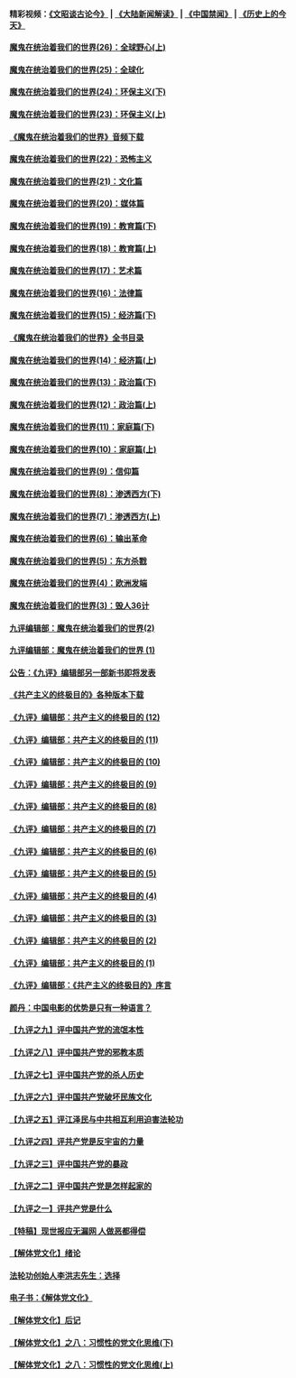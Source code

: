 #### 精彩视频：[《文昭谈古论今》](https://github.com/gfw-breaker/wenzhao/blob/master/README.md?t=12201531) | [《大陆新闻解读》](https://github.com/gfw-breaker/ntdtv-comedy/blob/master/README.md?t=12201531) | [《中国禁闻》](https://github.com/gfw-breaker/ntdtv-news/blob/master/README.md?t=12201531) | [《历史上的今天》](https://github.com/gfw-breaker/today-in-history/blob/master/README.md?t=12201531) 

#### [魔鬼在统治着我们的世界(26)：全球野心(上)](../pages/nsc422/n10900318.md?t=12201531) 

#### [魔鬼在统治着我们的世界(25)：全球化](../pages/nsc422/n10788205.md?t=12201531) 

#### [魔鬼在统治着我们的世界(24)：环保主义(下)](../pages/nsc422/n10695307.md?t=12201531) 

#### [魔鬼在统治着我们的世界(23)：环保主义(上)](../pages/nsc422/n10688613.md?t=12201531) 

#### [《魔鬼在统治着我们的世界》音频下载](../pages/nsc422/n10635553.md?t=12201531) 

#### [魔鬼在统治着我们的世界(22)：恐怖主义](../pages/nsc422/n10614727.md?t=12201531) 

#### [魔鬼在统治着我们的世界(21)：文化篇](../pages/nsc422/n10597706.md?t=12201531) 

#### [魔鬼在统治着我们的世界(20)：媒体篇](../pages/nsc422/n10586579.md?t=12201531) 

#### [魔鬼在统治着我们的世界(19)：教育篇(下)](../pages/nsc422/n10564808.md?t=12201531) 

#### [魔鬼在统治着我们的世界(18)：教育篇(上)](../pages/nsc422/n10526970.md?t=12201531) 

#### [魔鬼在统治着我们的世界(17)：艺术篇](../pages/nsc422/n10499093.md?t=12201531) 

#### [魔鬼在统治着我们的世界(16)：法律篇](../pages/nsc422/n10485969.md?t=12201531) 

#### [魔鬼在统治着我们的世界(15)：经济篇(下)](../pages/nsc422/n10469975.md?t=12201531) 

#### [《魔鬼在统治着我们的世界》全书目录](../pages/nsc422/n10464261.md?t=12201531) 

#### [魔鬼在统治着我们的世界(14)：经济篇(上)](../pages/nsc422/n10457370.md?t=12201531) 

#### [魔鬼在统治着我们的世界(13)：政治篇(下)](../pages/nsc422/n10448270.md?t=12201531) 

#### [魔鬼在统治着我们的世界(12)：政治篇(上)](../pages/nsc422/n10444576.md?t=12201531) 

#### [魔鬼在统治着我们的世界(11)：家庭篇(下)](../pages/nsc422/n10440961.md?t=12201531) 

#### [魔鬼在统治着我们的世界(10)：家庭篇(上)](../pages/nsc422/n10435448.md?t=12201531) 

#### [魔鬼在统治着我们的世界(9)：信仰篇](../pages/nsc422/n10432159.md?t=12201531) 

#### [魔鬼在统治着我们的世界(8)：渗透西方(下)](../pages/nsc422/n10429603.md?t=12201531) 

#### [魔鬼在统治着我们的世界(7)：渗透西方(上)](../pages/nsc422/n10426013.md?t=12201531) 

#### [魔鬼在统治着我们的世界(6)：输出革命](../pages/nsc422/n10421536.md?t=12201531) 

#### [魔鬼在统治着我们的世界(5)：东方杀戮](../pages/nsc422/n10417707.md?t=12201531) 

#### [魔鬼在统治着我们的世界(4)：欧洲发端](../pages/nsc422/n10414890.md?t=12201531) 

#### [魔鬼在统治着我们的世界(3)：毁人36计](../pages/nsc422/n10411583.md?t=12201531) 

#### [九评编辑部：魔鬼在统治着我们的世界(2)](../pages/nsc422/n10410036.md?t=12201531) 

#### [九评编辑部：魔鬼在统治着我们的世界 (1)](../pages/nsc422/n10406825.md?t=12201531) 

#### [公告：《九评》编辑部另一部新书即将发表](../pages/nsc422/n10405104.md?t=12201531) 

#### [《共产主义的终极目的》各种版本下载](../pages/nsc422/n10022138.md?t=12201531) 

#### [《九评》编辑部：共产主义的终极目的 (12)](../pages/nsc422/n9933272.md?t=12201531) 

#### [《九评》编辑部：共产主义的终极目的 (11)](../pages/nsc422/n9924973.md?t=12201531) 

#### [《九评》编辑部：共产主义的终极目的 (10)](../pages/nsc422/n9920883.md?t=12201531) 

#### [《九评》编辑部：共产主义的终极目的 (9)](../pages/nsc422/n9916363.md?t=12201531) 

#### [《九评》编辑部：共产主义的终极目的 (8)](../pages/nsc422/n9912488.md?t=12201531) 

#### [《九评》编辑部：共产主义的终极目的 (7)](../pages/nsc422/n9901176.md?t=12201531) 

#### [《九评》编辑部：共产主义的终极目的 (6)](../pages/nsc422/n9899359.md?t=12201531) 

#### [《九评》编辑部：共产主义的终极目的 (5)](../pages/nsc422/n9893174.md?t=12201531) 

#### [《九评》编辑部：共产主义的终极目的 (4)](../pages/nsc422/n9891246.md?t=12201531) 

#### [《九评》编辑部：共产主义的终极目的 (3)](../pages/nsc422/n9879879.md?t=12201531) 

#### [《九评》编辑部：共产主义的终极目的 (2)](../pages/nsc422/n9876205.md?t=12201531) 

#### [《九评》编辑部：共产主义的终极目的 (1)](../pages/nsc422/n9865857.md?t=12201531) 

#### [《九评》编辑部：《共产主义的终极目的》序言](../pages/nsc422/n9862666.md?t=12201531) 

#### [颜丹：中国电影的优势是只有一种语言？](../pages/nsc422/n9583062.md?t=12201531) 

#### [【九评之九】评中国共产党的流氓本性](../pages/nsc422/n737542.md?t=12201531) 

#### [【九评之八】评中国共产党的邪教本质](../pages/nsc422/n735942.md?t=12201531) 

#### [【九评之七】评中国共产党的杀人历史](../pages/nsc422/n733806.md?t=12201531) 

#### [【九评之六】评中国共产党破坏民族文化](../pages/nsc422/n731667.md?t=12201531) 

#### [【九评之五】评江泽民与中共相互利用迫害法轮功](../pages/nsc422/n730058.md?t=12201531) 

#### [【九评之四】评共产党是反宇宙的力量](../pages/nsc422/n727814.md?t=12201531) 

#### [【九评之三】评中国共产党的暴政](../pages/nsc422/n725597.md?t=12201531) 

#### [【九评之二】评中国共产党是怎样起家的](../pages/nsc422/n723946.md?t=12201531) 

#### [【九评之一】评共产党是什么](../pages/nsc422/n722529.md?t=12201531) 

#### [【特稿】现世报应无漏网 人做恶都得偿](../pages/nsc422/n4215167.md?t=12201531) 

#### [【解体党文化】绪论](../pages/nsc422/n1449356.md?t=12201531) 

#### [法轮功创始人李洪志先生：选择](../pages/nsc422/n3580738.md?t=12201531) 

#### [电子书：《解体党文化》](../pages/nsc422/n1573484.md?t=12201531) 

#### [【解体党文化】后记](../pages/nsc422/n1531999.md?t=12201531) 

#### [【解体党文化】之八：习惯性的党文化思维(下)](../pages/nsc422/n1526477.md?t=12201531) 

#### [【解体党文化】之八：习惯性的党文化思维(上)](../pages/nsc422/n1520631.md?t=12201531) 

